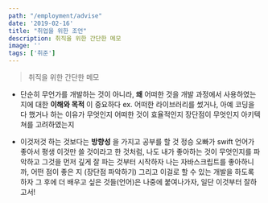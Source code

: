 ```yaml
---
path: "/employment/advise"
date: '2019-02-16'
title: "취업을 위한 조언"
description: 취직을 위한 간단한 메모
image: ''
tags: ['취준']
---
```

> 취직을 위한 간단한 메모

- 단순히 무언가를 개발하는 것이 아니라, __왜__ 어떠한 것을 개발 과정에서 사용하였는지에 대한 __이해와 목적__ 이 중요하다
ex. 어떠한 라이브러리를 썼거나, 아예 코딩을 다 했거나 하는 이유가 무엇인지
어떠한 것이 효율적인지
장단점이 무엇인지
아키텍쳐를 고려하였는지

- 이것저것 하는 것보다는 __방향성__ 을 가지고 공부를 할 것
정승 오빠가 swift 언어가 좋아서 평생 이것만 쓸 것이라고 한 것처럼,
나도 내가 좋아하는 것이 무엇인지를 파악하고 그것을 먼저 깊게 잘 파는 것부터 시작하자
나는 자바스크립트를 좋아하니까,
어떤 점이 좋은 지 (장단점 파악하기)
그리고 이걸로 할 수 있는 개발을 하도록 하자
그 후에 더 배우고 싶은 것들(언어)은 나중에 붙여나가자, 일단 이것부터 잘하고서!
